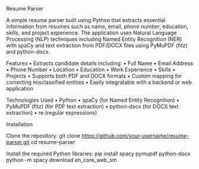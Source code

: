 
Resume Parser

A simple resume parser built using Python that extracts essential information from resumes such as name, email, phone number, education, skills, and project experience. The application uses Natural Language Processing (NLP) techniques including Named Entity Recognition (NER) with spaCy and text extraction from PDF/DOCX files using PyMuPDF (fitz) and python-docx.

Features
	•	Extracts candidate details including:
	•	Full Name
	•	Email Address
	•	Phone Number
	•	Location
	•	Education
	•	Work Experience
	•	Skills
	•	Projects
	•	Supports both PDF and DOCX formats
	•	Custom mapping for correcting misclassified entities
	•	Easily integratable with a backend or web application

Technologies Used
	•	Python
	•	spaCy (for Named Entity Recognition)
	•	PyMuPDF (fitz) (for PDF text extraction)
	•	python-docx (for DOCX text extraction)
	•	re (regular expressions)

Installation

Clone the repository:
git clone https://github.com/your-username/resume-parser.git
cd resume-parser

Install the required Python libraries:
pip install spacy pymupdf python-docx
python -m spacy download en_core_web_sm


